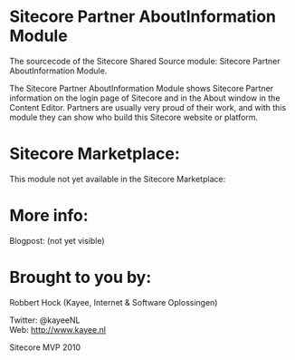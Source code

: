 Sitecore Partner AboutInformation Module
==================================

The sourcecode of the Sitecore Shared Source module: Sitecore Partner AboutInformation Module. 

The Sitecore Partner AboutInformation Module shows Sitecore Partner information on the login page of Sitecore and in the About window in the Content Editor. 
Partners are usually very proud of their work, and with this module they can show who build this Sitecore website or platform.

Sitecore Marketplace:
==================================

This module not yet available in the Sitecore Marketplace:


More info:
==================================

Blogpost: (not yet visible)


Brought to you by:
==================================

Robbert Hock (Kayee, Internet & Software Oplossingen)

Twitter: @kayeeNL   
Web: http://www.kayee.nl

Sitecore MVP 2010
